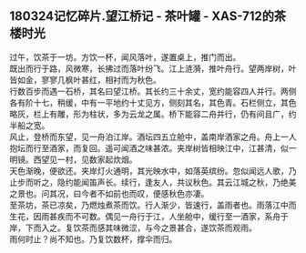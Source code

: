 ## 180324记忆碎片.望江桥记 - 茶叶罐 - XAS-712的茶楼时光
过午，饮茶于一坊。方饮一杯，闻风落叶，遂置桌上，推门而出。  
既出而行于路，风微寒，长拂过而落叶纷飞。江上涟漪，推叶舟行。望两岸树，叶皆如金，寥寥几枫叶甚红，相衬而为秋色。  
行数百步而遇一石桥，其名曰望江桥。其长约三十余丈，宽约能容四人并行。两侧各有阶十七，稍缓，中有一平地约十丈见方，侧刻其名，其色青。石栏侧立，其色略灰，栏上有雕，形为柱状，多为云龙之属。桥下能容二舟并行，仍有间且广，约半船之宽。  
风止，登桥而东望，见一舟泊江岸。酒坛四五立舱中，盖南岸酒家之舟。舟上一人抱坛而行至酒家，而复回。遥可闻酒之味甚浓。夹岸树皆相映江中，江甚清，似一明镜。西望见一村，见数家起炊烟。  
天色渐晚，便欲还。夹岸灯火通明，其光映水中，如落英缤纷。忽似闻远人歌，乃止步而听之，隐约能闻笛声长。续行，逢友人，共议秋色。其云江城之秋，乃绝美之景也。问其况，曰今者不如前也而叹，便感秋色亦凄。  
至茶坊，茶已凉矣，乃燃烛煮茶而饮。行人渐少，皆速行，盖雨者也。雨落江中而生花，因雨甚疾而不可数。偶见一舟行于江，人坐舱中，缓行至一酒家，系舟于岸，下而入之。复饮茶而感其味微涩，与今之景甚合，遂饮茶而观雨。  
雨何时止？尚不知也。乃复饮数杯，撑伞而归。  
